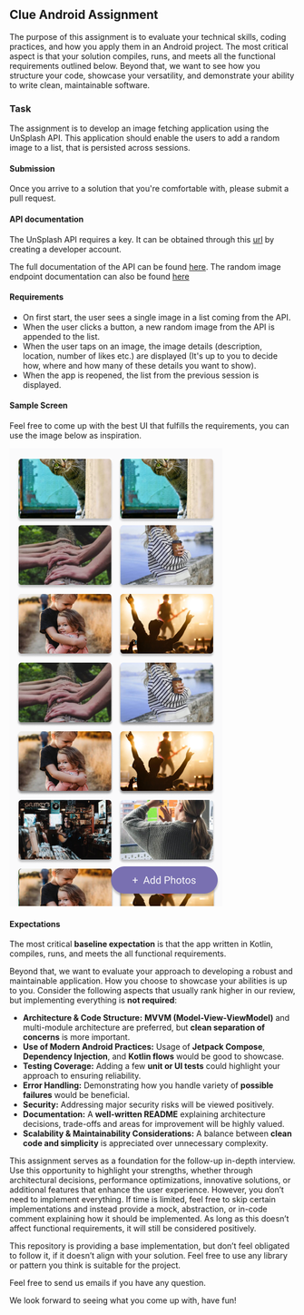 ## Clue Android Assignment
The purpose of this assignment is to evaluate your technical skills, coding practices, and how you apply them in an Android project. The most critical aspect is that your solution compiles, runs, and meets all the functional requirements outlined below. Beyond that, we want to see how you structure your code, showcase your versatility, and demonstrate your ability to write clean, maintainable software.

### Task
The assignment is to develop an image fetching application using the UnSplash API. This application should enable the users to add a random image to a list, that is persisted across sessions.

#### Submission
Once you arrive to a solution that you're comfortable with, please submit a pull request.

#### API documentation
The UnSplash API requires a key. It can be obtained through this [url](https://unsplash.com/documentation#creating-a-developer-account) by creating a developer account.

The full documentation of the API can be found [here](https://unsplash.com/documentation).
The random image endpoint documentation can also be found [here](https://unsplash.com/documentation#get-a-random-photo)

#### Requirements

- On first start, the user sees a single image in a list coming from the API.
- When the user clicks a button, a new random image from the API is appended to the list.
- When the user taps on an image, the image details (description, location, number of likes etc.) are displayed (It's up to you to decide how, where and how many of these details you want to show).
- When the app is reopened, the list from the previous session is displayed.

#### Sample Screen
Feel free to come up with the best UI that fulfills the requirements, you can use the image below as inspiration.

![Image](img/assignment.png)

#### Expectations
The most critical **baseline expectation** is that the app written in Kotlin, compiles, runs, and meets the all functional requirements. 

Beyond that, we want to evaluate your approach to developing a robust and maintainable application.
How you choose to showcase your abilities is up to you. Consider the following aspects that usually rank higher in our review, but implementing everything is **not required**:

- **Architecture & Code Structure:** **MVVM (Model-View-ViewModel)** and multi-module architecture are preferred, but **clean separation of concerns** is more important. 
- **Use of Modern Android Practices:** Usage of **Jetpack Compose**, **Dependency Injection**, and **Kotlin flows** would be good to showcase.
- **Testing Coverage:** Adding a few **unit or UI tests** could highlight your approach to ensuring reliability.
- **Error Handling:** Demonstrating how you handle variety of **possible failures** would be beneficial.
- **Security:** Addressing major security risks will be viewed positively. 
- **Documentation:** A **well-written README** explaining architecture decisions, trade-offs and areas for improvement will be highly valued.
- **Scalability & Maintainability Considerations:** A balance between **clean code and simplicity** is appreciated over unnecessary complexity.

This assignment serves as a foundation for the follow-up in-depth interview. Use this opportunity to highlight your strengths, whether through architectural decisions, performance optimizations, innovative solutions, or additional features that enhance the user experience. However, you don’t need to implement everything. If time is limited, feel free to skip certain implementations and instead provide a mock, abstraction, or in-code comment explaining how it should be implemented. As long as this doesn’t affect functional requirements, it will still be considered positively.

This repository is providing a base implementation, but don’t feel obligated to follow it, if it doesn’t align with your solution. Feel free to use any library or pattern you think is suitable for the project.

Feel free to send us emails if you have any question.

We look forward to seeing what you come up with, have fun!
